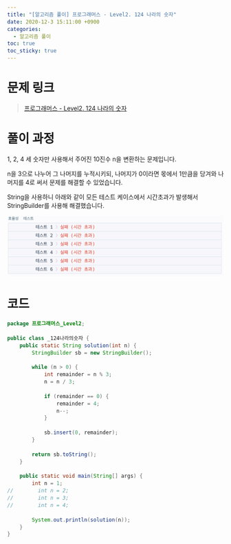 ```yaml
---
title: "[알고리즘 풀이] 프로그래머스 - Level2. 124 나라의 숫자"
date: 2020-12-3 15:11:00 +0900
categories:
  - 알고리즘 풀이
toc: true
toc_sticky: true
---
```


# 문제 링크

> [프로그래머스 - Level2. 124 나라의 숫자](https://programmers.co.kr/learn/courses/30/lessons/12899)

# 풀이 과정

1, 2, 4 세 숫자만 사용해서 주어진 10진수 n을 변환하는 문제입니다.

n을 3으로 나누어 그 나머지를 누적시키되, 나머지가 0이라면 몫에서 1만큼을 당겨와 나머지를 4로 써서 문제를 해결할 수 있었습니다.

String을 사용하니 아래와 같이 모든 테스트 케이스에서 시간초과가 발생해서 StringBuilder를 사용해 해결했습니다.

![/assets/images/124나라의숫자.png](/assets/images/124나라의숫자.png)

# 코드

```java
package 프로그래머스_Level2;

public class _124나라의숫자 {
    public static String solution(int n) {
        StringBuilder sb = new StringBuilder();

        while (n > 0) {
            int remainder = n % 3;
            n = n / 3;

            if (remainder == 0) {
                remainder = 4;
                n--;
            }

            sb.insert(0, remainder);
        }

        return sb.toString();
    }

    public static void main(String[] args) {
        int n = 1;
//        int n = 2;
//        int n = 3;
//        int n = 4;

        System.out.println(solution(n));
    }
}
```
